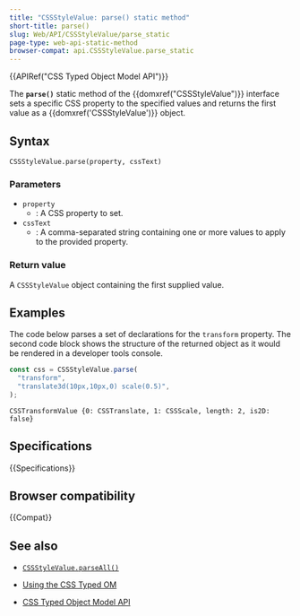 ```yaml
---
title: "CSSStyleValue: parse() static method"
short-title: parse()
slug: Web/API/CSSStyleValue/parse_static
page-type: web-api-static-method
browser-compat: api.CSSStyleValue.parse_static
---
```


{{APIRef("CSS Typed Object Model API")}}

The **`parse()`** static method of the {{domxref("CSSStyleValue")}}
interface sets a specific CSS property to the specified values and returns the first
value as a {{domxref('CSSStyleValue')}} object.

## Syntax

```js-nolint
CSSStyleValue.parse(property, cssText)
```

### Parameters

- `property`
  - : A CSS property to set.
- `cssText`
  - : A comma-separated string containing one or more values to apply to the provided
    property.

### Return value

A `CSSStyleValue` object containing the first supplied value.

## Examples

The code below parses a set of declarations for the `transform` property.
The second code block shows the structure of the returned object as it would be rendered
in a developer tools console.

```js
const css = CSSStyleValue.parse(
  "transform",
  "translate3d(10px,10px,0) scale(0.5)",
);
```

```plain
CSSTransformValue {0: CSSTranslate, 1: CSSScale, length: 2, is2D: false}
```

## Specifications

{{Specifications}}

## Browser compatibility

{{Compat}}

## See also

- [`CSSStyleValue.parseAll()`](/en-US/docs/Web/API/CSSStyleValue/parseAll_static)

- [Using the CSS Typed OM](/en-US/docs/Web/API/CSS_Typed_OM_API/Guide)
- [CSS Typed Object Model API](/en-US/docs/Web/API/CSS_Typed_OM_API)
